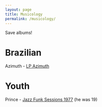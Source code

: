 ```yaml
---
layout: page
title: Musicology
permalink: /musicology/
---
```


Save albums!

# Brazilian
Azimuth - [LP Azimuth](https://www.youtube.com/watch?v=m6PxI_-MowE)

# Youth
Prince - [Jazz Funk Sessions 1977](https://www.youtube.com/watch?v=YQKl870Sm_g) (he was 19)
